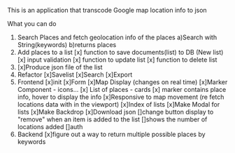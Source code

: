 This is an application that transcode Google map location info to json

What you can do

1. Search Places and fetch geolocation info of the places
   a)Search with String(keywords)
   b)returns places
2. Add places to a list
   [x] function to save documents(list) to DB (New list)
   [x] input validation
   [x] function to update list
   [x] function to delete list
3. [x]Produce json file of the list
4. Refactor
   [x]Savelist
   [x]Search
   [x]Export
5. Frontend
   [x]init
   [x]Form
   [x]Map Display (changes on real time)
   [x]Marker Component - icons...
   [x] List of places - cards
   [x] marker contains place info, hover to display the info
   [x]Responsive to map movement (re fetch locations data with in the viewport)
   [x]Index of lists
   [x]Make Modal for lists
   [x]Make Backdrop
   [x]Download json
   []change button display to "remove" when an item is added to the list
   []shows the number of locations added
   []auth
6. Backend
   [x]figure out a way to return multiple possible places by keywords

